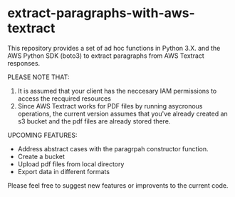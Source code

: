 # extract-paragraphs-with-aws-textract
This repository provides a set of ad hoc functions in Python 3.X. and the AWS Python SDK (boto3) to extract paragraphs from AWS Textract responses.

PLEASE NOTE THAT:

1. It is assumed that your client has the neccesary IAM permissions to access the recquired resources
2. Since AWS Textract works for PDF files by running asycronous operations, the current version assumes that you've already created an s3 bucket and the pdf files are already stored there. 

UPCOMING FEATURES:

- Address abstract cases with the paragrpah constructor function. 
- Create a bucket
- Upload pdf files from local directory
- Export data in different formats

Please feel free to suggest new features or improvents to the current code.
